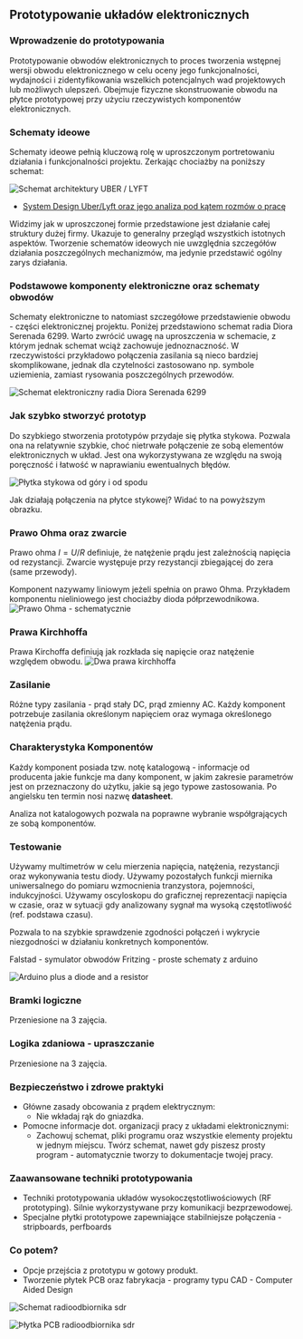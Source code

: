 ## Prototypowanie układów elektronicznych 

### Wprowadzenie do prototypowania 
Prototypowanie obwodów elektronicznych to proces tworzenia wstępnej wersji obwodu elektronicznego w celu oceny jego funkcjonalności, wydajności i zidentyfikowania wszelkich potencjalnych wad projektowych lub możliwych ulepszeń. Obejmuje fizyczne skonstruowanie obwodu na płytce prototypowej przy użyciu rzeczywistych komponentów elektronicznych.

### Schematy ideowe
Schematy ideowe pełnią kluczową rolę w uproszczonym portretowaniu działania i funkcjonalności projektu. Zerkając chociażby na poniższy schemat:

![Schemat architektury UBER / LYFT](2_image1.png?width=200px)

- [System Design Uber/Lyft oraz jego analiza pod kątem rozmów o pracę](https://www.youtube.com/watch?v=R_agd5qZ26Y)

Widzimy jak w uproszczonej formie przedstawione jest działanie całej struktury dużej firmy. Ukazuje to generalny przegląd wszystkich istotnych aspektów.
Tworzenie schematów ideowych nie uwzględnia szczegółów działania poszczególnych mechanizmów, ma jedynie przedstawić ogólny zarys działania.

### Podstawowe komponenty elektroniczne oraz schematy obwodów
Schematy elektroniczne to natomiast szczegółowe przedstawienie obwodu - części elektronicznej projektu. Poniżej przedstawiono schemat radia Diora Serenada 6299. Warto zwrócić uwagę na uproszczenia w schemacie, z którym jednak schemat wciąż zachowuje jednoznaczność. W rzeczywistości przykładowo połączenia zasilania są nieco bardziej skomplikowane, jednak dla czytelności zastosowano np. symbole uziemienia, zamiast rysowania poszczególnych przewodów.

![Schemat elektroniczny radia Diora Serenada 6299](2_image2.png?width=600px)

### Jak szybko stworzyć prototyp
Do szybkiego stworzenia prototypów przydaje się płytka stykowa. Pozwala ona na relatywnie szybkie, choć nietrwałe połączenie ze sobą elementów elektronicznych w układ.
Jest ona wykorzystywana ze względu na swoją poręczność i łatwość w naprawianiu ewentualnych błędów.

![Płytka stykowa od góry i od spodu](2_image3.png)

Jak działają połączenia na płytce stykowej? Widać to na powyższym obrazku.

### Prawo Ohma oraz zwarcie
Prawo ohma $I=U/R$ definiuje, że natężenie prądu jest zależnością napięcia od rezystancji. Zwarcie występuje przy rezystancji zbiegającej do zera (same przewody).

Komponent nazywamy liniowym jeżeli spełnia on prawo Ohma. Przykładem komponentu nieliniowego jest chociażby dioda półprzewodnikowa.
![Prawo Ohma - schematycznie](2_image4.png)

### Prawa Kirchhoffa
Prawa Kirchoffa definiują jak rozkłada się napięcie oraz natężenie względem obwodu.
![Dwa prawa kirchhoffa](2_image5.png)

### Zasilanie
Różne typy zasilania - prąd stały DC, prąd zmienny AC. 
Każdy komponent potrzebuje zasilania określonym napięciem oraz wymaga określonego natężenia prądu.

### Charakterystyka Komponentów
Każdy komponent posiada tzw. notę katalogową - informacje od producenta jakie funkcje ma dany komponent, w jakim zakresie parametrów jest on przeznaczony do użytku, jakie są jego typowe zastosowania. Po angielsku ten termin nosi nazwę **datasheet**.

Analiza not katalogowych pozwala na poprawne wybranie współgrających ze sobą komponentów.

### Testowanie
Używamy multimetrów w celu mierzenia napięcia, natężenia, rezystancji oraz wykonywania testu diody. Używamy pozostałych funkcji miernika uniwersalnego do pomiaru wzmocnienia tranzystora, pojemności, indukcyjności.
Używamy oscyloskopu do graficznej reprezentacji napięcia w czasie, oraz w sytuacji gdy analizowany sygnał ma wysoką częstotliwość (ref. podstawa czasu).

Pozwala to na szybkie sprawdzenie zgodności połączeń i wykrycie niezgodności w działaniu konkretnych komponentów.

Falstad - symulator obwodów
Fritzing - proste schematy z arduino

![Arduino plus a diode and a resistor](2_image6.png)

### Bramki logiczne
Przeniesione na 3 zajęcia.

### Logika zdaniowa - upraszczanie
Przeniesione na 3 zajęcia.

### Bezpieczeństwo i zdrowe praktyki
- Główne zasady obcowania z prądem elektrycznym:
   - Nie wkładaj rąk do gniazdka.
- Pomocne informacje dot. organizacji pracy z układami elektronicznymi:
   - Zachowuj schemat, pliki programu oraz wszystkie elementy projektu w jednym miejscu. Twórz schemat, nawet gdy piszesz prosty program - automatycznie tworzy to dokumentacje twojej pracy.

### Zaawansowane techniki prototypowania
- Techniki prototypowania układów wysokoczęstotliwościowych (RF prototyping). Silnie wykorzystywane przy komunikacji bezprzewodowej.
- Specjalne płytki prototypowe zapewniające stabilniejsze połączenia - stripboards, perfboards

### Co potem?
- Opcje przejścia z prototypu w gotowy produkt.
- Tworzenie płytek PCB oraz fabrykacja - programy typu CAD - Computer Aided Design

![Schemat radioodbiornika sdr](2_image7.png)

![Þłytka PCB radioodbiornika sdr](2_image8.png)